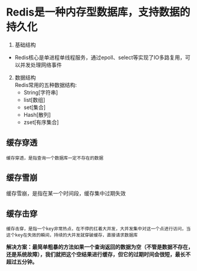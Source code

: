 # Redis是一种内存型数据库，支持数据的持久化
1. 基础结构
  - Redis核心是单进程单线程服务，通过epoll、select等实现了IO多路复用，可以并发处理网络事件
2. 数据结构   
   Redis常用的五种数据结构:   
   - String[字符串]
   -    list[数组]
   -   set[集合]
   -    Hash[散列]
   -    zset[有序集合]
  
  
  
  
  
## 缓存穿透
    缓存穿透，是指查询一个数据库一定不存在的数据  
  
## 缓存雪崩
  缓存雪崩，是指在某一个时间段，缓存集中过期失效
  
  
## 缓存击穿
    缓存击穿，是指一个key非常热点，在不停的扛着大并发，大并发集中对这一个点进行访问，当这个key在失效的瞬间，持续的大并发就穿破缓存，直接请求数据库
    
**解决方案：最简单粗暴的方法如果一个查询返回的数据为空（不管是数据不存在，还是系统故障），我们就把这个空结果进行缓存，但它的过期时间会很短，最长不超过五分钟。**
